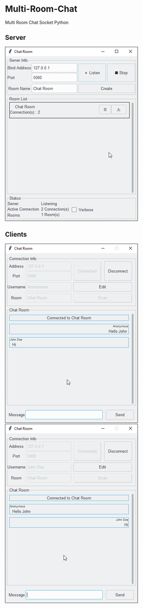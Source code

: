 # Multi-Room-Chat
Multi Room Chat Socket Python

## Server
![Server](https://raw.githubusercontent.com/sagungt/Multi-Room-Chat/master/screenshot/server.png)

## Clients
![Client 1](https://raw.githubusercontent.com/sagungt/Multi-Room-Chat/master/screenshot/client1.png)
![Client 2](https://raw.githubusercontent.com/sagungt/Multi-Room-Chat/master/screenshot/client2.png)

